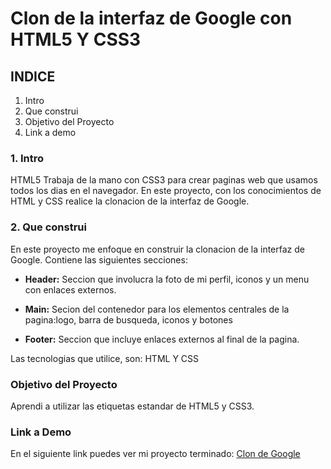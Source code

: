 # Clon de la interfaz de Google con HTML5 Y CSS3 

## INDICE
1. Intro
2. Que construi
3. Objetivo del Proyecto
4. Link a demo
   
### 1. Intro
HTML5 Trabaja de la mano con CSS3 para crear paginas web que usamos todos los dias en el navegador. En este proyecto, con los conocimientos de HTML y CSS realice la clonacion de la interfaz de Google.

### 2. Que construi
En este proyecto me enfoque en construir la clonacion de la interfaz de Google.
Contiene las siguientes secciones:

- **Header:** Seccion que involucra la foto de mi perfil, iconos y un menu con enlaces externos.

- **Main:** Secion del contenedor para los elementos centrales de la pagina:logo, barra de busqueda, iconos y botones

- **Footer:** Seccion que incluye enlaces externos al final de la pagina.

Las tecnologias que utilice, son:
HTML Y CSS

### Objetivo del Proyecto
Aprendi a utilizar las etiquetas estandar de HTML5 y CSS3.

### Link a Demo
En el siguiente link puedes ver mi proyecto terminado: [Clon de Google](https://copiadegoogle-delta.vercel.app/)
